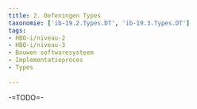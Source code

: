 ```yaml
---
title: 2. Oefeningen Types
taxonomie: ['ib-19.2.Types.DT', 'ib-19.3.Types.DT']
tags:
- HBO-i/niveau-2
- HBO-i/niveau-3
- Bouwen softwaresysteem
- Implementatieproces
- Types
 
---
```


-=TODO=-